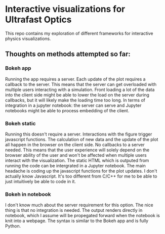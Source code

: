 # Interactive visualizations for Ultrafast Optics 
This repo contains my exploration of different frameworks for interactive physics visualizations. 


## Thoughts on methods attempted so far:

### Bokeh app
Running the app requires a server. Each update of the plot requires a callback to the server. This means that the server can get overloaded with multiple users interacting with a simulation. Front loading a lot of the data into the client side might be able to lower the load on the server during callbacks, but it will likely make the loading time too long. 
In terms of integration in a jupyter notebook: the server can serve and Jupyter notebooks might be able to process embedding of the client. 

### Bokeh static
Running this doesn't require a server. Interactions with the figure trigger javascript functions. The calculation of new data and the update of the plot all happen in the browser on the client side. No callbacks to a server needed. This means that the user experience will solely depend on the browser ability of the user and won't be affected when multiple users interact with the visualization. The static HTML which is outputed from running the code can be intergrated in a Jupyter notebook. The main headache is coding up the javascript functions for the plot updates. I don't actually know Javascript. It's too different from C/C++ for me to be able to just intuitively be able to code in it. 

### Bokeh in notebook 
I don't know much about the server requirement for this option. The nice thing is that no integration is needed. The output renders directly in notebook, which I assume will be propegated forward when the notebook is knit into a webpage. The syntax is similar to the Bokeh app and is fully Python. 
